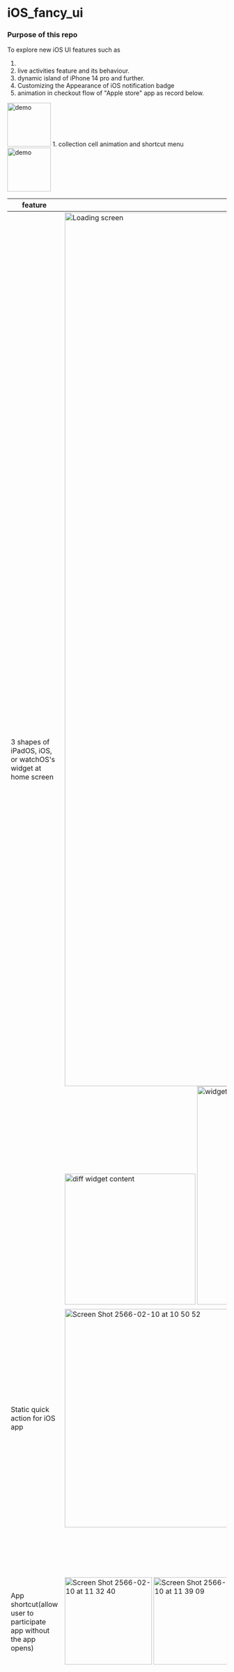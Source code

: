 # iOS_fancy_ui


### Purpose of this repo
To explore new iOS UI features such as  

1. 
1. live activities feature and its behaviour.
1. dynamic island of iPhone 14 pro and further.
1. Customizing the Appearance of iOS notification badge
1. animation in checkout flow of "Apple store" app as record below.
<img width="100" alt="demo" src="https://user-images.githubusercontent.com/17498546/213407804-b30da7af-141e-4009-bc08-d06563028838.MP4">
1. collection cell animation and shortcut menu
<img width="100" alt="demo" src="https://user-images.githubusercontent.com/17498546/214482993-36ec5f59-6219-4ab1-96af-cf36ec89f251.MP4">




| feature | example UI | Note |
| ----------- | ----------- | ----------- | 
| 3 shapes of iPadOS, iOS, or watchOS's widget at home screen | <img width="2000" alt="Loading screen" src="https://tanaschita.com/static/f5b8ec64ca16207d29439cf11db95d91/2e9ed/20220815-widget-examples.png"> <br /> <img width="300" alt="diff widget content" src="https://user-images.githubusercontent.com/17498546/217995848-79268af6-79a0-4ff3-b2e2-46309ed8fc1b.PNG"> <img width="500" alt="widget in diff OS" src="https://developer.apple.com/widgets/images/lockup-hero-large_2x.png">| - Applicable to build with SwiftUI, <br /> - Customise content inside such as update reltime data(Maps), circle graphic(battery status), or graph(stock or app usage widget) <br /> - in diff platform iPadOS, iOS, and watchOS|
| Static quick action for iOS app|<img width="500" alt="Screen Shot 2566-02-10 at 10 50 52" src="https://user-images.githubusercontent.com/17498546/217996291-76657b4b-9296-4a9c-a3e1-b578e33fd323.png"> | TBD |
| App shortcut(allow user to participate app without the app opens)| <img width="200" alt="Screen Shot 2566-02-10 at 11 32 40" src="https://user-images.githubusercontent.com/17498546/218001695-467e344f-99c2-46b2-98f1-cd40b5ca2654.png"> <img width="200" alt="Screen Shot 2566-02-10 at 11 39 09" src="https://user-images.githubusercontent.com/17498546/218002156-cda4a52d-8841-4a6e-a1c6-e2c26fe82699.png"> <img width="200" alt="Screen Shot 2566-02-10 at 11 38 53" src="https://user-images.githubusercontent.com/17498546/218002252-7972eca5-3b8c-4eec-bdbc-f15a585f274f.png"> <img width="200" alt="Screen Shot 2566-02-10 at 11 41 23" src="https://user-images.githubusercontent.com/17498546/218002487-985916b9-fad2-46c6-98a7-dceaf8812a40.png"><img width="200" alt="Screen Shot 2566-02-10 at 11 44 35" src="https://user-images.githubusercontent.com/17498546/218003208-1dfdc55f-4807-4179-801d-8aa17f815d77.png"><img width="200" alt="Screen Shot 2566-02-10 at 11 45 03" src="https://user-images.githubusercontent.com/17498546/218003242-7baec273-1596-457a-a117-0624616036a7.png"> | Accessable via voice cmd thru Siri, shortcut app and Spotlight such as "Hey Siri, set timebox for 10 mins", iOS16, should be 2-5 per app, {name to called only Eng for mvp, define one dynamic parameter per phrase which csn be update to date after the app open, refine the visual}|
| Notification|||
| iOS 16 Live activities|<img width="200" alt="Screen Shot 2566-02-10 at 11 14 09 2" src="https://user-images.githubusercontent.com/17498546/217999771-d2cca594-8f53-4f2a-8fd8-f1a7e839f5c8.png"> <img width="200" alt="Screen Shot 2566-02-10 at 11 17 17" src="https://user-images.githubusercontent.com/17498546/217999778-fdef0d2e-8675-4ead-bb52-6cbe0310ed10.png">  <img width="200" alt="Screen Shot 2566-02-10 at 11 17 17" src="https://encrypted-tbn0.gstatic.com/images?q=tbn:ANd9GcRt5xWmWRTh9aSh66uENPQuHJFWZshqge2eR0XV3QwpPxwFPKfL3B4p_DrrpIfLHWaP5iQ&usqp=CAU">| can be a consequence action due to App shortcut cmd. Use cases - time counting down or show the progress which can access at lock screen|
| iOS 16 Custom snippet |<img width="200" alt="Screen Shot 2566-02-10 at 11 17 31" src="https://user-images.githubusercontent.com/17498546/217999556-904c3406-dcaf-47e4-b1ba-50db520b95d4.png"> <img width="200" alt="Screen Shot 2566-02-10 at 11 14 09" src="https://user-images.githubusercontent.com/17498546/217999589-38304e19-59b9-4143-b5d9-348713aa4140.png">| can be a consequence action due to App shortcut cmd. Use cases - self contains action or information. ava on airpod, watchOS, |
| Timer count down liked at home screen || TBD|
| Yoututbe liked widget at lock screen|<img width="200" alt="Screen Shot 2566-02-10 at 11 34 35" src="https://user-images.githubusercontent.com/17498546/218001799-f3663e9c-1f00-49f3-8699-0bf4099eebf5.png">|TBD|





### Source code's publish channel
1. clipboard
1. publish as Library which applicable for native or cross platform project.







